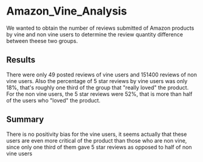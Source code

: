 # Amazon_Vine_Analysis
We wanted to obtain the number of reviews submitted of Amazon products by vine and non vine users to determine the review quantity difference between theese two groups. 

## Results
There were only 49 posted reviews of vine users and 151400 reviews of non vine users. Also the percentage of 5 star reviews by vine users was only 18%, that's roughly one third of the group that "really loved" the product. For the non vine users, the 5 star reviews were 52%, that is more than half of the users who "loved" the product.

## Summary 
There is no positivity bias for the vine users, it seems actually that these users are even more critical of the product than those who are non vine, since only one third of them gave 5 star reviews as opposed to half of non vine users

